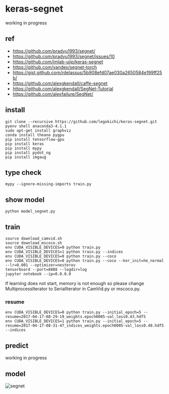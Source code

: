 # keras-segnet

working in progress

## ref

* https://github.com/pradyu1993/segnet/
* https://github.com/pradyu1993/segnet/issues/10
* https://github.com/imlab-uiip/keras-segnet
* https://github.com/yandex/segnet-torch
* https://gist.github.com/rdelassus/5b908efd07ae030a2650584e199ff25b/
* https://github.com/alexgkendall/caffe-segnet
* https://github.com/alexgkendall/SegNet-Tutorial
* https://github.com/alexfailure/SegNet/

## install

```
git clone --recursive https://github.com/legokichi/keras-segnet.git
pyenv shell anaconda3-4.1.1
sudo apt-get install graphviz
conda install theano pygpu
pip install tensorflow-gpu
pip install keras
pip install mypy
pip install pydot_ng
pip install imgaug

```

## type check

```
mypy --ignore-missing-imports train.py 
```

## show model

```
python model_segnet.py
```

## train

```
source download_camvid.sh
source download_mscoco.sh
env CUDA_VISIBLE_DEVICES=0 python train.py
env CUDA_VISIBLE_DEVICES=1 python train.py --indices
env CUDA_VISIBLE_DEVICES=0 python train.py --coco
env CUDA_VISIBLE_DEVICES=0 python train.py --coco --ker_init=he_normal --lr=0.001 --optimizer=nesterov
tensorboard --port=8888 --logdir=log
jupyter notebook --ip=0.0.0.0
```

If learning does not start, memory is not enough so please change MultiprocessIterator to SerialIterator in CamVid.py or mscoco.py.

### resume

```
env CUDA_VISIBLE_DEVICES=0 python train.py --initial_epoch=5 --resume=2017-04-17-08-29-19_weights.epoch0005-val_loss0.43.hdf5 
env CUDA_VISIBLE_DEVICES=1 python train.py --initial_epoch=5 --resume=2017-04-17-08-31-47_indices_weights.epoch0005-val_loss0.48.hdf5 --indices
```

## predict

working in progress

## model

![segnet](https://raw.githubusercontent.com/legokichi/keras-segnet/master/segnet.png)

